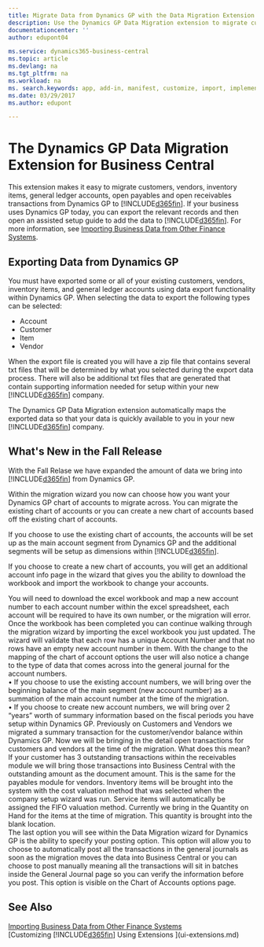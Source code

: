 ```yaml
---
title: Migrate Data from Dynamics GP with the Data Migration Extension | Microsoft Docs
description: Use the Dynamics GP Data Migration extension to migrate customers, vendors, inventory items, general ledger accounts, open payables and open receivables transactions from Dynamics GP to Business Central .
documentationcenter: ''
author: edupont04

ms.service: dynamics365-business-central
ms.topic: article
ms.devlang: na
ms.tgt_pltfrm: na
ms.workload: na
ms. search.keywords: app, add-in, manifest, customize, import, implement
ms.date: 03/29/2017
ms.author: edupont

---
```

# The Dynamics GP Data Migration Extension for Business Central 
This extension makes it easy to migrate customers, vendors, inventory items, general ledger accounts, open payables and open receivables transactions from Dynamics GP to [!INCLUDE[d365fin](includes/d365fin_md.md)]. If your business uses Dynamics GP today, you can export the relevant records and then open an assisted setup guide to add the data to [!INCLUDE[d365fin](includes/d365fin_md.md)]. For more information, see [Importing Business Data from Other Finance Systems](across-import-data-configuration-packages.md).

## Exporting Data from Dynamics GP
You must have exported some or all of your existing customers, vendors, inventory items, and general ledger accounts using data export functionality within Dynamics GP. When selecting the data to export the following types can be selected:

* Account  
* Customer  
* Item  
* Vendor  

When the export file is created you will have a zip file that contains several txt files that will be determined by what you selected during the export data process.  There will also be additional txt files that are generated that contain supporting information needed for setup within your new [!INCLUDE[d365fin](includes/d365fin_md.md)] company.

The Dynamics GP Data Migration extension automatically maps the exported data so that your data is quickly available to you in your new [!INCLUDE[d365fin](includes/d365fin_md.md)] company. 

## What's New in the Fall Release

With the Fall Relase we have expanded the amount of data we bring into [!INCLUDE[d365fin](includes/d365fin_md.md)] from Dynamics GP.

Within the migration wizard you now can choose how you want your Dynamics GP chart of accounts to migrate across.  You can migrate the existing chart of accounts or you can create a new chart of accounts based off the existing chart of accounts.

If you choose to use the existing chart of accounts, the accounts will be set up as the main account segment from Dynamics GP and the additional segments will be setup as dimensions within [!INCLUDE[d365fin](includes/d365fin_md.md)].  

If you choose to create a new chart of accounts, you will get an additional account info page in the wizard that gives you the ability to download the workbook and import the workbook to change your accounts.


You will need to download the excel workbook and map a new account number to each account number within the excel spreadsheet, each account will be required to have its own number, or the migration will error.  Once the workbook has been completed you can continue walking through the migration wizard by importing the excel workbook you just updated.  The wizard will validate that each row has a unique Account Number and that no rows have an empty new account number in them.
With the change to the mapping of the chart of account options the user will also notice a change to the type of data that comes across into the general journal for the account numbers.  
•	If you choose to use the existing account numbers, we will bring over the beginning balance of the main segment (new account number) as a summation of the main account number at the time of the migration.  
•	If you choose to create new account numbers, we will bring over 2 “years” worth of summary information based on the fiscal periods you have setup within Dynamics GP.
Previously on Customers and Vendors we migrated a summary transaction for the customer/vendor balance within Dynamics GP.  Now we will be bringing in the detail open transactions for customers and vendors at the time of the migration.  What does this mean?  If your customer has 3 outstanding transactions within the receivables module we will bring those transactions into Business Central with the outstanding amount as the document amount.  This is the same for the payables module for vendors.
Inventory items will be brought into the system with the cost valuation method that was selected when the company setup wizard was run.  Service items will automatically be assigned the FIFO valuation method.   Currently we bring in the Quantity on Hand for the items at the time of migration.  This quantity is brought into the blank location.  
The last option you will see within the Data Migration wizard for Dynamics GP is the ability to specify your posting option.  This option will allow you to choose to automatically post all the transactions in the general journals as soon as the migration moves the data into Business Central or you can choose to post manually meaning all the transactions will sit in batches inside the General Journal page so you can verify the information before you post.  This option is visible on the Chart of Accounts options page.


## See Also
[Importing Business Data from Other Finance Systems](across-import-data-configuration-packages.md)  
[Customizing [!INCLUDE[d365fin](includes/d365fin_md.md)] Using Extensions ](ui-extensions.md)  
